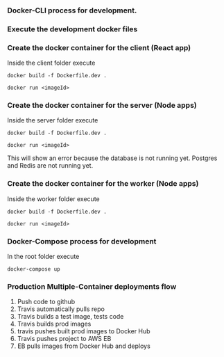 ### Docker-CLI process for development.
### Execute the development docker files
### Create the docker container for the client (React app)

Inside the client folder execute

```
docker build -f Dockerfile.dev .
```
```
docker run <imageId>
```

### Create the docker container for the server (Node apps)

Inside the server folder execute

```
docker build -f Dockerfile.dev .
```
```
docker run <imageId>
```

This will show an error because the database is not running yet.
Postgres and Redis are not running yet.

### Create the docker container for the worker (Node apps)

Inside the worker folder execute

```
docker build -f Dockerfile.dev .
```
```
docker run <imageId>
```

### Docker-Compose process for development

In the root folder execute

```
docker-compose up
```

### Production Multiple-Container deployments flow

1. Push code to github
2. Travis automatically pulls repo
3. Travis builds a test image, tests code
4. Travis builds prod images
5. travis pushes built prod images to Docker Hub
6. Travis pushes project to AWS EB
7. EB pulls images from Docker Hub and deploys
